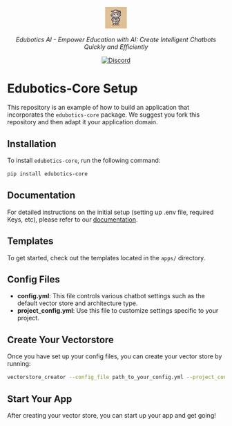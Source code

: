 <p align="center">
  <a href="http://docs.edubotics.ai/">
    <img src="https://github.com/edubotics-ai/.github/blob/main/assets/images/edubot-mascot.png?raw=true" alt="edubotics-ai" width="10%" height="10%">
  </a>
</p>
<p align="center">
    <em>Edubotics AI - Empower Education with AI: Create Intelligent Chatbots Quickly and Efficiently</em>
</p>
<p align="center">   
  <a href="https://discord.com/channels/1293271626036805653">
    <img alt="Discord" src="https://img.shields.io/discord/1293271626036805653?style=flat&logo=discord&label=Discord">
  </a>

</p>

# Edubotics-Core Setup

This repository is an example of how to build an application that incorporates the `edubotics-core` package. We suggest you fork this repository and
then adapt it your application domain.

## Installation

To install `edubotics-core`, run the following command:

```bash
pip install edubotics-core
```

## Documentation

For detailed instructions on the initial setup (setting up .env file, required Keys, etc), please refer to our [documentation](http://docs.edubotics.ai).

## Templates

To get started, check out the templates located in the `apps/` directory.

## Config Files

- **config.yml**: This file controls various chatbot settings such as the default vector store and architecture type.
- **project_config.yml**: Use this file to customize settings specific to your project.

## Create Your Vectorstore

Once you have set up your config files, you can create your vector store by running:

```bash
vectorstore_creator --config_file path_to_your_config.yml --project_config_file path_to_your_project_config.yml
```

## Start Your App

After creating your vector store, you can start up your app and get going!
